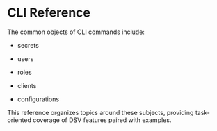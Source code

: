 ﻿[title]: # (CLI Reference)
[tags]: # (,)
[priority]: # (1800)

# CLI Reference

The common objects of CLI commands include:

* secrets

* users

* roles

* clients

* configurations

This reference organizes topics around these subjects, providing task-oriented coverage of DSV features paired with examples. 
